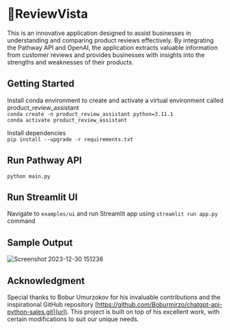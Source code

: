 # 🌟ReviewVista

This is an innovative application designed to assist businesses in understanding and comparing product reviews effectively. By integrating the Pathway API and OpenAI, the application extracts valuable information from customer reviews and provides businesses with insights into the strengths and weaknesses of their products.

## Getting Started

Install conda environment to create and activate a virtual environment called product_review_assistant  
`conda create -n product_review_assistant python=3.11.1`  
`conda activate product_review_assistant`  

Install dependencies  
`pip install --upgrade -r requirements.txt`

## Run Pathway API  

`python main.py`

## Run Streamlit UI

Navigate to `examples/ui` and run Streamlit app using `streamlit run app.py` command

## Sample Output

![Screenshot 2023-12-30 151236](https://github.com/JC99NIT/product_review_assistant/assets/63485775/5d1faaf4-f73b-453b-8a9e-9e2593eed856)

## Acknowledgment

Special thanks to Bobur Umurzokov for his invaluable contributions and the inspirational GitHub repository [https://github.com/Boburmirzo/chatgpt-api-python-sales.git](url). This project is built on top of his excellent work, with certain modifications to suit our unique needs.
